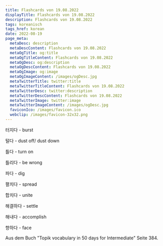 ```yaml
---
title: Flashcards von 19.08.2022
displayTitle: Flashcards von 19.08.2022
description: Flashcards von 19.08.2022
tags: koreanisch
tags_href: korean
date: 2022-08-19
page_meta:
  metaDesc: description
  metaDescContent: Flashcards von 19.08.2022
  metaOgTitle: og:title
  metaOgTitleContent: Flashcards von 19.08.2022
  metaOgDesc: og:description
  metaOgDescContent: Flashcards von 19.08.2022
  metaOgImage: og:image
  metaOgImageContent: /images/ogDesc.jpg
  metaTwitterTitle: twitter:title
  metaTwitterTitleContent: Flashcards von 19.08.2022
  metaTwitterDesc: twitter:description
  metaTwitterDescContent: Flashcards von 19.08.2022
  metaTwitterImage: twitter:image
  metaTwitterImageContent: /images/ogDesc.jpg
  faviconIco: /images/favicon.ico
  webclip: /images/favicon-32x32.png
---
```


터지다 - burst 

털다 - dust off/ dust down

틀다 - turn on

틀리다 - be wrong

파다 - dig

펼치다 - spread

합치다 - unite

해결하다 - settle

해내다 - accomplish

향하다 - face

Aus dem Buch "Topik vocabulary in 50 days for Intermediate" Seite 384.
